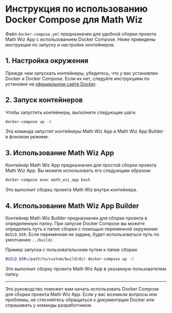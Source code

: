 # Инструкция по использованию Docker Compose для Math Wiz

Файл `docker-compose.yml` предназначен для удобной сборки проекта Math Wiz App с использованием Docker Compose. Ниже приведены инструкции по запуску и настройке контейнеров.

## 1. Настройка окружения

Прежде чем запускать контейнеры, убедитесь, что у вас установлен Docker и Docker Compose. Если их нет, следуйте инструкциям по установке на [официальном сайте Docker](https://docs.docker.com/get-docker/).

## 2. Запуск контейнеров

Чтобы запустить контейнеры, выполните следующие шаги:

```bash
docker-compose up -d
```

Эта команда запустит контейнеры Math Wiz App и Math Wiz App Builder в фоновом режиме.

## 3. Использование Math Wiz App

Контейнер Math Wiz App предназначен для простой сборки проекта Math Wiz App. Вы можете использовать его следующим образом:

```bash
docker-compose exec math_wiz_app bash
```

Это выполнит сборку проекта Math Wiz внутри контейнера.

## 4. Использование Math Wiz App Builder

Контейнер Math Wiz Builder предназначен для сборки проекта в определенную папку. При запуске Docker Compose вы можете определить путь к папке сборки с помощью переменной окружения `BUILD_DIR`. Если переменная не задана, будет использоваться путь по умолчанию `../build/`.

Пример запуска с пользовательским путем к папке сборки:

```bash
BUILD_DIR=/path/to/custom/build/dir docker-compose up -d
```

Это выполнит сборку проекта Math Wiz App в указанную пользователем папку.

---

Это руководство поможет вам начать использовать Docker Compose для сборки проекта Math Wiz App. Если у вас возникли вопросы или проблемы, не стесняйтесь обращаться к документации Docker или спрашивать у команды разработчиков.